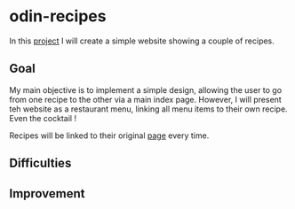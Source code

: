 # odin-recipes

In this [project](https://www.theodinproject.com/lessons/foundations-recipes) I will create a simple website showing a couple of recipes. 

## Goal
My main objective is to implement a simple design, allowing the user to go from one recipe to the other via a main index page.
However, I will present teh website as a restaurant menu, linking all menu items to their own recipe. Even the cocktail !

Recipes will be linked to their original [page](https://www.allrecipes.com/) every time.

## Difficulties

## Improvement